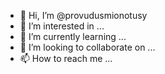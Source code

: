 - 👋 Hi, I’m @provudusmionotusy
- 👀 I’m interested in ...
- 🌱 I’m currently learning ...
- 💞️ I’m looking to collaborate on ...
- 📫 How to reach me ...

<!---
provudusmionotusy/provudusmionotusy is a ✨ special ✨ repository because its `README.md` (this file) appears on your GitHub profile.
You can click the Preview link to take a look at your changes.
--->
